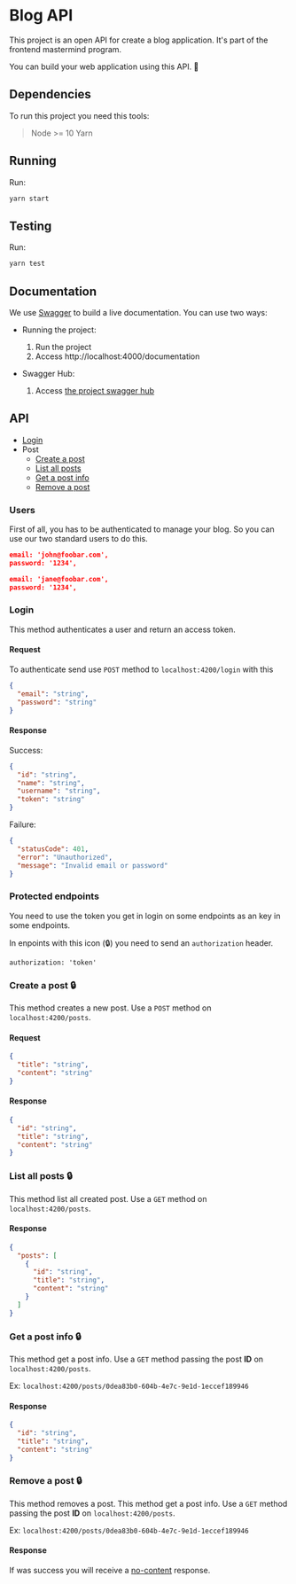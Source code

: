 # Blog API

This project is an open API for create a blog application.
It's part of the frontend mastermind program.

You can build your web application using this API. :tada:

## Dependencies

To run this project you need this tools:

> Node >= 10
> Yarn

## Running

Run:
```bash
yarn start
```

## Testing

Run:
```bash
yarn test
```

## Documentation

We use [Swagger](https://swagger.io/) to build a live documentation.
You can use two ways:

- Running the project:
  1. Run the project
  2. Access http://localhost:4000/documentation

- Swagger Hub:
  1. Access [the project swagger hub](https://app.swaggerhub.com/apis-docs/valter/blog-api/0.0.1-oas3)

## API

- [Login](#Login)
- Post
  - [Create a post](#Create-a-post)
  - [List all posts](#List-all-posts)
  - [Get a post info](#Get-a-post-info)
  - [Remove a post](#Remove-a-post)

### Users
First of all, you has to be authenticated to manage your blog.
So you can use our two standard users to do this.

```json
email: 'john@foobar.com',
password: '1234',

email: 'jane@foobar.com',
password: '1234',
```

### Login

This method authenticates a user and return an access token.

#### Request

To authenticate send use `POST` method to `localhost:4200/login` with this

```json
{
  "email": "string",
  "password": "string"
}
```

#### Response

Success:

```json
{
  "id": "string",
  "name": "string",
  "username": "string",
  "token": "string"
}
```

Failure:

```json
{
  "statusCode": 401,
  "error": "Unauthorized",
  "message": "Invalid email or password"
}
```

### Protected endpoints

You need to use the token you get in login on some endpoints as an key in some endpoints.

In enpoints with this icon (:lock:) you need to send an `authorization` header.
```header
authorization: 'token'
```

### Create a post :lock:


This method creates a new post. Use a `POST` method on `localhost:4200/posts`.

#### Request
```json
{
  "title": "string",
  "content": "string"
}
```
#### Response
```json
{
  "id": "string",
  "title": "string",
  "content": "string"
}
```

### List all posts :lock:

This method list all created post. Use a `GET` method on `localhost:4200/posts`.

#### Response
```json
{
  "posts": [
    {
      "id": "string",
      "title": "string",
      "content": "string"
    }
  ]
}
```

### Get a post info :lock:

This method get a post info. Use a `GET` method passing the post **ID** on
`localhost:4200/posts`.

Ex: `localhost:4200/posts/0dea83b0-604b-4e7c-9e1d-1eccef189946`

#### Response
```json
{
  "id": "string",
  "title": "string",
  "content": "string"
}
```

### Remove a post :lock:

This method removes a post. This method get a post info. Use a `GET` method passing the post **ID** on
`localhost:4200/posts`.

Ex: `localhost:4200/posts/0dea83b0-604b-4e7c-9e1d-1eccef189946`


#### Response

If was success you will receive a [no-content](https://developer.mozilla.org/pt-BR/docs/Web/HTTP/Status/204) response.
